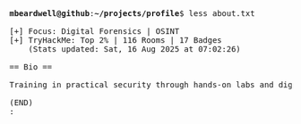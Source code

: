 <pre>

<strong>mbeardwell@github</strong>:<strong>~/projects/profile</strong>$ less about.txt

[+] Focus: Digital Forensics | OSINT
[+] TryHackMe: Top 2% | 116 Rooms | 17 Badges
    (Stats updated: Sat, 16 Aug 2025 at 07:02:26)

== Bio ==

Training in practical security through hands-on labs and digital investigations.

(END)
:
</pre>
